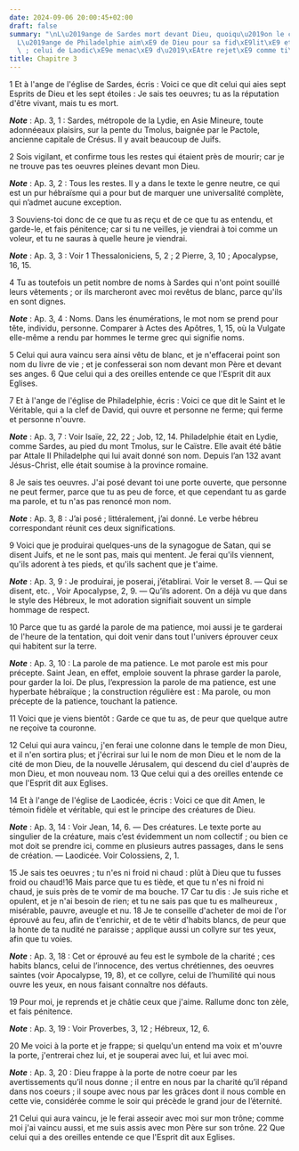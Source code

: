 ```yaml
---
date: 2024-09-06 20:00:45+02:00
draft: false
summary: "\nL\u2019ange de Sardes mort devant Dieu, quoiqu\u2019on le croie vivant.\n\
  L\u2019ange de Philadelphie aim\xE9 de Dieu pour sa fid\xE9lit\xE9 et sa patience\
  \ ; celui de Laodic\xE9e menac\xE9 d\u2019\xEAtre rejet\xE9 comme ti\xE8de.\n"
title: Chapitre 3
---
```





1 Et à l'ange de l'église de Sardes, écris : Voici ce que dit celui qui aies sept Esprits de Dieu et les sept étoiles : Je sais tes oeuvres; tu as la réputation d'être vivant, mais tu es mort.

***Note*** :  Ap. 3, 1 : Sardes, métropole de la Lydie, en Asie Mineure, toute adonnéeaux plaisirs, sur la pente du Tmolus, baignée par le Pactole, ancienne capitale de Crésus. Il y avait beaucoup de Juifs.


2 Sois vigilant, et confirme tous les restes qui étaient près de mourir; car je ne trouve pas tes oeuvres pleines devant mon Dieu.

***Note*** :  Ap. 3, 2 : Tous les restes. Il y a dans le texte le genre neutre, ce qui est un pur hébraïsme qui a pour but de marquer une universalité complète, qui n’admet aucune exception.

3 Souviens-toi donc de ce que tu as reçu et de ce que tu as entendu, et garde-le, et fais pénitence; car si tu ne veilles, je viendrai à toi comme un voleur, et tu ne sauras à quelle heure je viendrai.

***Note*** :  Ap. 3, 3 : Voir 1 Thessaloniciens, 5, 2 ; 2 Pierre, 3, 10 ; Apocalypse, 16, 15.

4 Tu as toutefois un petit nombre de noms à Sardes qui n'ont point souillé leurs vêtements ; or ils marcheront avec moi revêtus de blanc, parce qu'ils en sont dignes.

***Note*** :  Ap. 3, 4 : Noms. Dans les énumérations, le mot nom se prend pour tête, individu, personne. Comparer à Actes des Apôtres, 1, 15, où la Vulgate elle-même a rendu par hommes le terme grec qui signifie noms.


5 Celui qui aura vaincu sera ainsi vêtu de blanc, et je n'effacerai point son nom du livre de vie ; et je confesserai son nom devant mon Père et devant ses anges. 6 Que celui qui a des oreilles entende ce que l'Esprit dit aux Eglises.


7 Et à l'ange de l'église de Philadelphie, écris : Voici ce que dit le Saint et le Véritable, qui a la clef de David, qui ouvre et personne ne ferme; qui ferme et personne n'ouvre.

***Note*** :  Ap. 3, 7 : Voir Isaïe, 22, 22 ; Job, 12, 14. Philadelphie était en Lydie, comme Sardes, au pied du mont Tmolus, sur le Caïstre. Elle avait été bâtie par Attale II Philadelphe qui lui avait donné son nom. Depuis l’an 132 avant Jésus-Christ, elle était soumise à la province romaine.


8 Je sais tes oeuvres. J'ai posé devant toi une porte ouverte, que personne ne peut fermer, parce que tu as peu de force, et que cependant tu as garde ma parole, et tu n'as pas renoncé mon nom.

***Note*** :  Ap. 3, 8 : J’ai posé ; littéralement, j’ai donné. Le verbe hébreu correspondant réunit ces deux significations.

9 Voici que je produirai quelques-uns de la synagogue de Satan, qui se disent Juifs, et ne le sont pas, mais qui mentent. Je ferai qu'ils viennent, qu'ils adorent à tes pieds, et qu'ils sachent que je t'aime.

***Note*** :  Ap. 3, 9 : Je produirai, je poserai, j’établirai. Voir le verset 8. ― Qui se disent, etc. , Voir Apocalypse, 2, 9. ― Qu’ils adorent. On a déjà vu que dans le style des Hébreux, le mot adoration signifiait souvent un simple hommage de respect.

10 Parce que tu as gardé la parole de ma patience, moi aussi je te garderai de l'heure de la tentation, qui doit venir dans tout l'univers éprouver ceux qui habitent sur la terre.

***Note*** :  Ap. 3, 10 : La parole de ma patience. Le mot parole est mis pour précepte. Saint Jean, en effet, emploie souvent la phrase garder la parole, pour garder la loi. De plus, l’expression la parole de ma patience, est une hyperbate hébraïque ; la construction régulière est : Ma parole, ou mon précepte de la patience, touchant la patience.

11 Voici que je viens bientôt : Garde ce que tu as, de peur que quelque autre ne reçoive ta couronne.


12 Celui qui aura vaincu, j'en ferai une colonne dans le temple de mon Dieu, et il n'en sortira plus; et j'écrirai sur lui le nom de mon Dieu et le nom de la cité de mon Dieu, de la nouvelle Jérusalem, qui descend du ciel d'auprès de mon Dieu, et mon nouveau nom. 13 Que celui qui a des oreilles entende ce que l'Esprit dit aux Eglises.


14 Et à l'ange de l'église de Laodicée, écris : Voici ce que dit Amen, le témoin fidèle et véritable, qui est le principe des créatures de Dieu.

***Note*** :  Ap. 3, 14 : Voir Jean, 14, 6. ― Des créatures. Le texte porte au singulier de la créature, mais c’est évidemment un nom collectif ; ou bien ce mot doit se prendre ici, comme en plusieurs autres passages, dans le sens de création. ― Laodicée. Voir Colossiens, 2, 1.


15 Je sais tes oeuvres ; tu n'es ni froid ni chaud : plût à Dieu que tu fusses froid ou chaud!16 Mais parce que tu es tiède, et que tu n'es ni froid ni chaud, je suis près de te vomir de ma bouche. 17 Car tu dis : Je suis riche et opulent, et je n'ai besoin de rien; et tu ne sais pas que tu es malheureux , misérable, pauvre, aveugle et nu. 18 Je te conseille d'acheter de moi de l'or éprouvé au feu, afin de t'enrichir, et de te vêtir d'habits blancs, de peur que la honte de ta nudité ne paraisse ; applique aussi un collyre sur tes yeux, afin que tu voies.

***Note*** :  Ap. 3, 18 : Cet or éprouvé au feu est le symbole de la charité ; ces habits blancs, celui de l’innocence, des vertus chrétiennes, des oeuvres saintes (voir Apocalypse, 19, 8), et ce collyre, celui de l’humilité qui nous ouvre les yeux, en nous faisant connaître nos défauts.

19 Pour moi, je reprends et je châtie ceux que j'aime. Rallume donc ton zèle, et fais pénitence.

***Note*** :  Ap. 3, 19 : Voir Proverbes, 3, 12 ; Hébreux, 12, 6.

20 Me voici à la porte et je frappe; si quelqu'un entend ma voix et m'ouvre la porte, j'entrerai chez lui, et je souperai avec lui, et lui avec moi.

***Note*** :  Ap. 3, 20 : Dieu frappe à la porte de notre coeur par les avertissements qu’il nous donne ; il entre en nous par la charité qu’il répand dans nos coeurs ; il soupe avec nous par les grâces dont il nous comble en cette vie, considérée comme le soir qui précède le grand jour de l’éternité.


21 Celui qui aura vaincu, je le ferai asseoir avec moi sur mon trône; comme moi j'ai vaincu aussi, et me suis assis avec mon Père sur son trône. 22 Que celui qui a des oreilles entende ce que l'Esprit dit aux Eglises.

